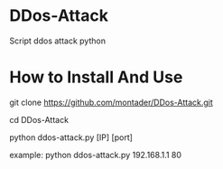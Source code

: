 # DDos-Attack
Script ddos attack python

# How to Install And Use
git clone https://github.com/montader/DDos-Attack.git

cd DDos-Attack

python ddos-attack.py [IP] [port]

example:
python ddos-attack.py 192.168.1.1 80

